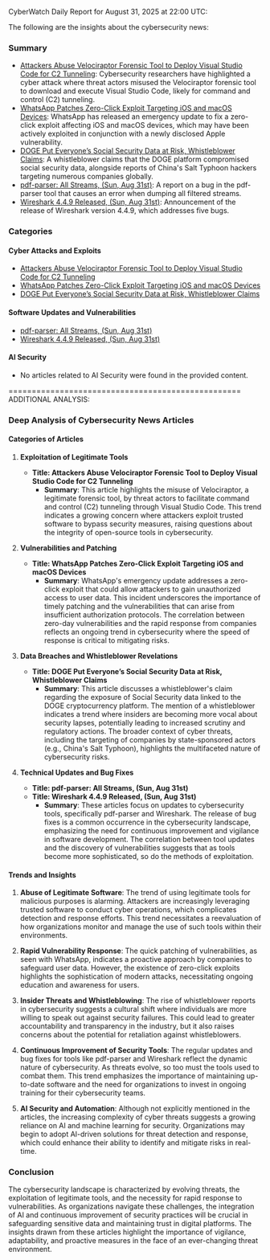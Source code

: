 CyberWatch Daily Report for August 31, 2025 at 22:00 UTC:

The following are the insights about the cybersecurity news:

### Summary
- [Attackers Abuse Velociraptor Forensic Tool to Deploy Visual Studio Code for C2 Tunneling](https://thehackernews.com/2025/08/attackers-abuse-velociraptor-forensic.html): Cybersecurity researchers have highlighted a cyber attack where threat actors misused the Velociraptor forensic tool to download and execute Visual Studio Code, likely for command and control (C2) tunneling.
- [WhatsApp Patches Zero-Click Exploit Targeting iOS and macOS Devices](https://thehackernews.com/2025/08/whatsapp-issues-emergency-update-for.html): WhatsApp has released an emergency update to fix a zero-click exploit affecting iOS and macOS devices, which may have been actively exploited in conjunction with a newly disclosed Apple vulnerability.
- [DOGE Put Everyone’s Social Security Data at Risk, Whistleblower Claims](https://www.wired.com/story/doge-social-security-data-at-risk-whistleblower/): A whistleblower claims that the DOGE platform compromised social security data, alongside reports of China's Salt Typhoon hackers targeting numerous companies globally.
- [pdf-parser: All Streams, (Sun, Aug 31st)](https://isc.sans.edu/diary/rss/32248): A report on a bug in the pdf-parser tool that causes an error when dumping all filtered streams.
- [Wireshark 4.4.9 Released, (Sun, Aug 31st)](https://isc.sans.edu/diary/rss/32246): Announcement of the release of Wireshark version 4.4.9, which addresses five bugs.

### Categories
#### Cyber Attacks and Exploits
- [Attackers Abuse Velociraptor Forensic Tool to Deploy Visual Studio Code for C2 Tunneling](https://thehackernews.com/2025/08/attackers-abuse-velociraptor-forensic.html)
- [WhatsApp Patches Zero-Click Exploit Targeting iOS and macOS Devices](https://thehackernews.com/2025/08/whatsapp-issues-emergency-update-for.html)
- [DOGE Put Everyone’s Social Security Data at Risk, Whistleblower Claims](https://www.wired.com/story/doge-social-security-data-at-risk-whistleblower/)

#### Software Updates and Vulnerabilities
- [pdf-parser: All Streams, (Sun, Aug 31st)](https://isc.sans.edu/diary/rss/32248)
- [Wireshark 4.4.9 Released, (Sun, Aug 31st)](https://isc.sans.edu/diary/rss/32246)

#### AI Security
- No articles related to AI Security were found in the provided content.

==================================================
ADDITIONAL ANALYSIS:

### Deep Analysis of Cybersecurity News Articles

#### Categories of Articles

1. **Exploitation of Legitimate Tools**
   - **Title: Attackers Abuse Velociraptor Forensic Tool to Deploy Visual Studio Code for C2 Tunneling**
     - **Summary**: This article highlights the misuse of Velociraptor, a legitimate forensic tool, by threat actors to facilitate command and control (C2) tunneling through Visual Studio Code. This trend indicates a growing concern where attackers exploit trusted software to bypass security measures, raising questions about the integrity of open-source tools in cybersecurity.

2. **Vulnerabilities and Patching**
   - **Title: WhatsApp Patches Zero-Click Exploit Targeting iOS and macOS Devices**
     - **Summary**: WhatsApp's emergency update addresses a zero-click exploit that could allow attackers to gain unauthorized access to user data. This incident underscores the importance of timely patching and the vulnerabilities that can arise from insufficient authorization protocols. The correlation between zero-day vulnerabilities and the rapid response from companies reflects an ongoing trend in cybersecurity where the speed of response is critical to mitigating risks.

3. **Data Breaches and Whistleblower Revelations**
   - **Title: DOGE Put Everyone’s Social Security Data at Risk, Whistleblower Claims**
     - **Summary**: This article discusses a whistleblower's claim regarding the exposure of Social Security data linked to the DOGE cryptocurrency platform. The mention of a whistleblower indicates a trend where insiders are becoming more vocal about security lapses, potentially leading to increased scrutiny and regulatory actions. The broader context of cyber threats, including the targeting of companies by state-sponsored actors (e.g., China's Salt Typhoon), highlights the multifaceted nature of cybersecurity risks.

4. **Technical Updates and Bug Fixes**
   - **Title: pdf-parser: All Streams, (Sun, Aug 31st)**
   - **Title: Wireshark 4.4.9 Released, (Sun, Aug 31st)**
     - **Summary**: These articles focus on updates to cybersecurity tools, specifically pdf-parser and Wireshark. The release of bug fixes is a common occurrence in the cybersecurity landscape, emphasizing the need for continuous improvement and vigilance in software development. The correlation between tool updates and the discovery of vulnerabilities suggests that as tools become more sophisticated, so do the methods of exploitation.

#### Trends and Insights

1. **Abuse of Legitimate Software**: The trend of using legitimate tools for malicious purposes is alarming. Attackers are increasingly leveraging trusted software to conduct cyber operations, which complicates detection and response efforts. This trend necessitates a reevaluation of how organizations monitor and manage the use of such tools within their environments.

2. **Rapid Vulnerability Response**: The quick patching of vulnerabilities, as seen with WhatsApp, indicates a proactive approach by companies to safeguard user data. However, the existence of zero-click exploits highlights the sophistication of modern attacks, necessitating ongoing education and awareness for users.

3. **Insider Threats and Whistleblowing**: The rise of whistleblower reports in cybersecurity suggests a cultural shift where individuals are more willing to speak out against security failures. This could lead to greater accountability and transparency in the industry, but it also raises concerns about the potential for retaliation against whistleblowers.

4. **Continuous Improvement of Security Tools**: The regular updates and bug fixes for tools like pdf-parser and Wireshark reflect the dynamic nature of cybersecurity. As threats evolve, so too must the tools used to combat them. This trend emphasizes the importance of maintaining up-to-date software and the need for organizations to invest in ongoing training for their cybersecurity teams.

5. **AI Security and Automation**: Although not explicitly mentioned in the articles, the increasing complexity of cyber threats suggests a growing reliance on AI and machine learning for security. Organizations may begin to adopt AI-driven solutions for threat detection and response, which could enhance their ability to identify and mitigate risks in real-time.

### Conclusion

The cybersecurity landscape is characterized by evolving threats, the exploitation of legitimate tools, and the necessity for rapid response to vulnerabilities. As organizations navigate these challenges, the integration of AI and continuous improvement of security practices will be crucial in safeguarding sensitive data and maintaining trust in digital platforms. The insights drawn from these articles highlight the importance of vigilance, adaptability, and proactive measures in the face of an ever-changing threat environment.